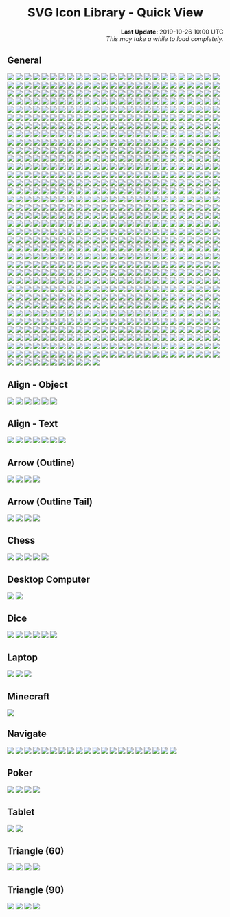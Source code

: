 # <div align="center">SVG Icon Library - Quick View</div>

<div align="right">
	<strong>Last Update: </strong>2019-10-26 10:00 UTC<br />
	<i>This may take a while to load completely.</i>
</div>

## General

<img src="../Abacus.svg" />
<img src="../Accessibility.svg" />
<img src="../Account.svg" />
<img src="../Acorn.svg" />
<img src="../Add.svg" />
<img src="../AdobeAcrobat.svg" />
<img src="../AdobeInc.svg" />
<img src="../Airbnb.svg" />
<img src="../Airplane.svg" />
<img src="../AirPlay.svg" />
<img src="../AirportShuttleBus.svg" />
<img src="../Alarm_Add.svg" />
<img src="../Alarm_Off.svg" />
<img src="../Alarm_On.svg" />
<img src="../Alarm.svg" />
<img src="../Alien.svg" />
<img src="../AlienMonster.svg" />
<img src="../Amazon.svg" />
<img src="../Ambulance.svg" />
<img src="../AMD.svg" />
<img src="../Analytics.svg" />
<img src="../Anchor.svg" />
<img src="../Anger.svg" />
<img src="../AngularJS.svg" />
<img src="../Announcement.svg" />
<img src="../Apartment.svg" />
<img src="../Apple.svg" />
<img src="../AppleInc.svg" />
<img src="../Applications.svg" />
<img src="../Archive.svg" />
<img src="../Archway.svg" />
<img src="../Arduino.svg" />
<img src="../Assignment.svg" />
<img src="../Astronaut.svg" />
<img src="../Atom.svg" />
<img src="../Award.svg" />
<img src="../Axe.svg" />
<img src="../Baby_Face.svg" />
<img src="../Baby.svg" />
<img src="../BabyCarriage.svg" />
<img src="../Backpack.svg" />
<img src="../Backspace.svg" />
<img src="../Bacon.svg" />
<img src="../Badge.svg" />
<img src="../BalanceScale.svg" />
<img src="../Ballot.svg" />
<img src="../Bandcamp.svg" />
<img src="../Bank.svg" />
<img src="../BarberPole.svg" />
<img src="../Baseball.svg" />
<img src="../Basketball.svg" />
<img src="../Bat.svg" />
<img src="../BathTub.svg" />
<img src="../BeachUmbrella.svg" />
<img src="../Bed.svg" />
<img src="../Beer.svg" />
<img src="../Bicycle.svg" />
<img src="../Bike.svg" />
<img src="../Bing.svg" />
<img src="../Binoculars.svg" />
<img src="../Biohazard.svg" />
<img src="../Bitbucket.svg" />
<img src="../Blender.svg" />
<img src="../BlenderSoftware.svg" />
<img src="../Blind.svg" />
<img src="../Block_Alt.svg" />
<img src="../Block.svg" />
<img src="../Blogger.svg" />
<img src="../Bluetooth.svg" />
<img src="../Bold.svg" />
<img src="../Bomb.svg" />
<img src="../Bone.svg" />
<img src="../Book.svg" />
<img src="../Bookmark_Outline.svg" />
<img src="../Bookmark.svg" />
<img src="../Bookmarks.svg" />
<img src="../Boot.svg" />
<img src="../Bootstrap.svg" />
<img src="../BorderColour.svg" />
<img src="../BowlingBall.svg" />
<img src="../BoxingGlove.svg" />
<img src="../Brain.svg" />
<img src="../Bread.svg" />
<img src="../BroadcastTower.svg" />
<img src="../BrokenPage.svg" />
<img src="../Broom.svg" />
<img src="../Brusher.svg" />
<img src="../Buffer.svg" />
<img src="../Bug.svg" />
<img src="../Bullhorn.svg" />
<img src="../Burrito.svg" />
<img src="../Bus_Alt.svg" />
<img src="../Bus.svg" />
<img src="../BusinessBag_Alt.svg" />
<img src="../BusinessBag_Outline.svg" />
<img src="../BusinessBag.svg" />
<img src="../BusStop.svg" />
<img src="../CableCar.svg" />
<img src="../Cache.svg" />
<img src="../Cake.svg" />
<img src="../Calculator.svg" />
<img src="../Calendar_Today.svg" />
<img src="../Calendar.svg" />
<img src="../Camera_Enhance.svg" />
<img src="../Camera.svg" />
<img src="../Campground.svg" />
<img src="../Candy.svg" />
<img src="../CandyCane.svg" />
<img src="../CandyCorn.svg" />
<img src="../Cannabis.svg" />
<img src="../Capsules.svg" />
<img src="../Car_Alt.svg" />
<img src="../Car.svg" />
<img src="../Carrot.svg" />
<img src="../CarWash.svg" />
<img src="../CashRegister.svg" />
<img src="../Cast.svg" />
<img src="../Cat.svg" />
<img src="../Category.svg" />
<img src="../Cauldron.svg" />
<img src="../CCTV.svg" />
<img src="../Chair.svg" />
<img src="../Chalkboard.svg" />
<img src="../Chart.svg" />
<img src="../Chat.svg" />
<img src="../Cheese.svg" />
<img src="../CheeseBurger.svg" />
<img src="../Chef_Hat.svg" />
<img src="../Chess.svg" />
<img src="../Child.svg" />
<img src="../ChocolateBar.svg" />
<img src="../Chopsticks.svg" />
<img src="../Church.svg" />
<img src="../City.svg" />
<img src="../Clapperboard.svg" />
<img src="../Clipboard_List.svg" />
<img src="../Clipboard_Outline.svg" />
<img src="../Clipboard.svg" />
<img src="../Clock_Night.svg" />
<img src="../Clock.svg" />
<img src="../Clothes.svg" />
<img src="../Cloud_Done.svg" />
<img src="../Cloud_Download.svg" />
<img src="../Cloud_Off.svg" />
<img src="../Cloud_Outline.svg" />
<img src="../Cloud_Upload.svg" />
<img src="../Cloud.svg" />
<img src="../Cloudflare.svg" />
<img src="../CocktailGlass.svg" />
<img src="../Code.svg" />
<img src="../CodePen.svg" />
<img src="../CoffeeScript.svg" />
<img src="../Coin.svg" />
<img src="../Comment_Add.svg" />
<img src="../Comment.svg" />
<img src="../Compare.svg" />
<img src="../Compass.svg" />
<img src="../Construction.svg" />
<img src="../Contactless.svg" />
<img src="../Contacts.svg" />
<img src="../ConvenienceStore.svg" />
<img src="../Cookie.svg" />
<img src="../Copyright.svg" />
<img src="../Corn.svg" />
<img src="../Couch.svg" />
<img src="../Cow.svg" />
<img src="../CreativeCommons.svg" />
<img src="../CreditCard.svg" />
<img src="../Cricket.svg" />
<img src="../Cross.svg" />
<img src="../Crow.svg" />
<img src="../Crown.svg" />
<img src="../CSS3.svg" />
<img src="../Cup_Hot.svg" />
<img src="../Cup.svg" />
<img src="../CurseForge.svg" />
<img src="../Cyclone.svg" />
<img src="../Dashboard.svg" />
<img src="../DassaultSystemes.svg" />
<img src="../Database.svg" />
<img src="../DataUsage.svg" />
<img src="../Deaf.svg" />
<img src="../Delete.svg" />
<img src="../DeleteAll.svg" />
<img src="../Dell.svg" />
<img src="../DepartureBoard.svg" />
<img src="../Description_File.svg" />
<img src="../Description_Short.svg" />
<img src="../Description.svg" />
<img src="../DesktopComputer.svg" />
<img src="../DeveloperBoard.svg" />
<img src="../DeviantArt.svg" />
<img src="../Devices.svg" />
<img src="../Dharmachakra.svg" />
<img src="../Dialpad.svg" />
<img src="../Dice.svg" />
<img src="../Digging.svg" />
<img src="../Directions.svg" />
<img src="../Discord_Alt.svg" />
<img src="../Discord.svg" />
<img src="../DNA.svg" />
<img src="../Docker.svg" />
<img src="../Doctor.svg" />
<img src="../Dog.svg" />
<img src="../DollarSign.svg" />
<img src="../Dolly.svg" />
<img src="../Donut.svg" />
<img src="../DonutChart_Large.svg" />
<img src="../DonutChart_Small.svg" />
<img src="../Door.svg" />
<img src="../DoubleTick.svg" />
<img src="../Doughnut.svg" />
<img src="../Dove.svg" />
<img src="../Download.svg" />
<img src="../DragIndicator.svg" />
<img src="../Dragon.svg" />
<img src="../Drink.svg" />
<img src="../Dropbox.svg" />
<img src="../Dropper.svg" />
<img src="../Drum.svg" />
<img src="../Drumstick.svg" />
<img src="../Duck.svg" />
<img src="../DuckDuckGo.svg" />
<img src="../Dumbbell.svg" />
<img src="../Dungeon.svg" />
<img src="../Ear.svg" />
<img src="../Earth_Alt.svg" />
<img src="../Earth.svg" />
<img src="../eBay.svg" />
<img src="../EclipseIDE.svg" />
<img src="../Egg.svg" />
<img src="../Eject.svg" />
<img src="../ElectricGuitar.svg" />
<img src="../ElectronJS.svg" />
<img src="../Elephant.svg" />
<img src="../Encryption_Disable.svg" />
<img src="../Encryption_Enhance.svg" />
<img src="../Encryption.svg" />
<img src="../EpicGames.svg" />
<img src="../Eraser.svg" />
<img src="../Error_Outline.svg" />
<img src="../Error.svg" />
<img src="../EVStation.svg" />
<img src="../ExclamationMark.svg" />
<img src="../Explore.svg" />
<img src="../Eye.svg" />
<img src="../Eyes.svg" />
<img src="../Face.svg" />
<img src="../Facebook_Alt.svg" />
<img src="../Facebook.svg" />
<img src="../FacebookMessenger.svg" />
<img src="../Fan.svg" />
<img src="../FastFood.svg" />
<img src="../FaxMachine.svg" />
<img src="../Feather.svg" />
<img src="../Feedback.svg" />
<img src="../Female.svg" />
<img src="../FighterJet.svg" />
<img src="../File.svg" />
<img src="../FillColour.svg" />
<img src="../Filter_Alt.svg" />
<img src="../Filter.svg" />
<img src="../FindInPage.svg" />
<img src="../Fingerprint.svg" />
<img src="../Fire.svg" />
<img src="../FireExtinguisher.svg" />
<img src="../Fireplace.svg" />
<img src="../Fireworks.svg" />
<img src="../FirstAid.svg" />
<img src="../Fish.svg" />
<img src="../Flag_Alt.svg" />
<img src="../Flag_Chequered.svg" />
<img src="../Flag_Outline.svg" />
<img src="../Flag_Pirate.svg" />
<img src="../Flag_Triangular.svg" />
<img src="../Flag.svg" />
<img src="../Flare.svg" />
<img src="../Flashlight.svg" />
<img src="../FloppyDisk.svg" />
<img src="../Flower.svg" />
<img src="../Folder_New.svg" />
<img src="../Folder_Outline.svg" />
<img src="../Folder_Share.svg" />
<img src="../Folder_Special.svg" />
<img src="../Folder.svg" />
<img src="../Font.svg" />
<img src="../FontSize.svg" />
<img src="../Football.svg" />
<img src="../Fork.svg" />
<img src="../Forklift.svg" />
<img src="../FormatClear.svg" />
<img src="../Forum.svg" />
<img src="../Forward.svg" />
<img src="../FrenchFries.svg" />
<img src="../Fridge.svg" />
<img src="../Frog.svg" />
<img src="../Function.svg" />
<img src="../GameController.svg" />
<img src="../Gamepad.svg" />
<img src="../GasStation.svg" />
<img src="../Gavel.svg" />
<img src="../Gear.svg" />
<img src="../Gem.svg" />
<img src="../Gesture.svg" />
<img src="../Ghost_Alt.svg" />
<img src="../Ghost.svg" />
<img src="../Gift.svg" />
<img src="../GiftCard.svg" />
<img src="../Gifts.svg" />
<img src="../GingerbreadMan.svg" />
<img src="../Git.svg" />
<img src="../GitHub.svg" />
<img src="../GitLab.svg" />
<img src="../GlassCup.svg" />
<img src="../Glasses.svg" />
<img src="../Goblin.svg" />
<img src="../Golf.svg" />
<img src="../GolfCourse.svg" />
<img src="../Google.svg" />
<img src="../GoogleAllo.svg" />
<img src="../GoogleAndroidRobot_Old.svg" />
<img src="../GoogleAndroidRobot.svg" />
<img src="../GoogleChrome.svg" />
<img src="../GoogleDrive.svg" />
<img src="../GoogleDuo.svg" />
<img src="../GoogleHangouts.svg" />
<img src="../GoogleKeep.svg" />
<img src="../GooglePlay.svg" />
<img src="../GoogleTranslate.svg" />
<img src="../GoPrograming.svg" />
<img src="../Gopuram.svg" />
<img src="../GraduationHat.svg" />
<img src="../Grapes.svg" />
<img src="../Gravatar.svg" />
<img src="../Group_Add.svg" />
<img src="../Group.svg" />
<img src="../Guitar.svg" />
<img src="../Hamburger.svg" />
<img src="../Hammer.svg" />
<img src="../Hand.svg" />
<img src="../Handball.svg" />
<img src="../Handshake.svg" />
<img src="../Hashtag.svg" />
<img src="../Headset_WithMic.svg" />
<img src="../Headset.svg" />
<img src="../Healing.svg" />
<img src="../Heart_Outline.svg" />
<img src="../Heart.svg" />
<img src="../Helicopter.svg" />
<img src="../Helmet.svg" />
<img src="../Help_Outline.svg" />
<img src="../Help.svg" />
<img src="../Highlighter.svg" />
<img src="../HighPriority.svg" />
<img src="../Hiking.svg" />
<img src="../Hippo.svg" />
<img src="../History.svg" />
<img src="../Hockey.svg" />
<img src="../Home.svg" />
<img src="../Horse.svg" />
<img src="../Hospital_Alt.svg" />
<img src="../Hospital.svg" />
<img src="../Hotdog.svg" />
<img src="../Hotel.svg" />
<img src="../HotTub.svg" />
<img src="../Hourglass_Outline.svg" />
<img src="../Hourglass.svg" />
<img src="../House.svg" />
<img src="../HTML5.svg" />
<img src="../HTTP.svg" />
<img src="../HTTPS.svg" />
<img src="../Icecream.svg" />
<img src="../IDBadge.svg" />
<img src="../IDCard.svg" />
<img src="../Igloo.svg" />
<img src="../Image.svg" />
<img src="../Inbox.svg" />
<img src="../Incandescent.svg" />
<img src="../Indent_Decrease.svg" />
<img src="../Indent_Increase.svg" />
<img src="../Industry.svg" />
<img src="../Information_Outline.svg" />
<img src="../Information.svg" />
<img src="../Inkscape.svg" />
<img src="../Instagram.svg" />
<img src="../Intel.svg" />
<img src="../Iridescent.svg" />
<img src="../Italic.svg" />
<img src="../JackOLantern.svg" />
<img src="../Java.svg" />
<img src="../JavaScript.svg" />
<img src="../Jekyll.svg" />
<img src="../jQuery.svg" />
<img src="../Jug.svg" />
<img src="../Key.svg" />
<img src="../Keyboard_Outline.svg" />
<img src="../Keyboard.svg" />
<img src="../KitchenKnife.svg" />
<img src="../KiwiBird.svg" />
<img src="../Label.svg" />
<img src="../LaboratoryFlask.svg" />
<img src="../Landmark.svg" />
<img src="../Language.svg" />
<img src="../Laptop.svg" />
<img src="../LargeBrusher.svg" />
<img src="../Launch.svg" />
<img src="../Leaf.svg" />
<img src="../Lemon.svg" />
<img src="../LGTM.svg" />
<img src="../Library.svg" />
<img src="../LifeRing.svg" />
<img src="../Lightbulb_Alt.svg" />
<img src="../LightBulb.svg" />
<img src="../LightningBolt.svg" />
<img src="../LINE.svg" />
<img src="../LineSpacing.svg" />
<img src="../LineStyle.svg" />
<img src="../LineWeight.svg" />
<img src="../LinkedIn.svg" />
<img src="../LinkHref.svg" />
<img src="../Linux.svg" />
<img src="../ListBullet.svg" />
<img src="../ListNumber.svg" />
<img src="../ListSheet.svg" />
<img src="../Location.svg" />
<img src="../Lock.svg" />
<img src="../Lollipop.svg" />
<img src="../LowPriority.svg" />
<img src="../Lua.svg" />
<img src="../Luggage.svg" />
<img src="../Magic.svg" />
<img src="../Magnet.svg" />
<img src="../Magnifier.svg" />
<img src="../Mail.svg" />
<img src="../Male.svg" />
<img src="../Mandolin.svg" />
<img src="../Map_Alt.svg" />
<img src="../Map.svg" />
<img src="../MapleLeaf.svg" />
<img src="../Markdown.svg" />
<img src="../MasterCard.svg" />
<img src="../Meat.svg" />
<img src="../Medal.svg" />
<img src="../MediaFire.svg" />
<img src="../Medkit.svg" />
<img src="../MEGA.svg" />
<img src="../Melon.svg" />
<img src="../MembershipCard.svg" />
<img src="../Memory.svg" />
<img src="../Menu.svg" />
<img src="../MenuBook.svg" />
<img src="../Merge.svg" />
<img src="../Meteor.svg" />
<img src="../Microchip.svg" />
<img src="../Microphone_Off.svg" />
<img src="../Microphone_Outline.svg" />
<img src="../Microphone.svg" />
<img src="../Microscope.svg" />
<img src="../Microsoft.svg" />
<img src="../MicrosoftAccess.svg" />
<img src="../MicrosoftEdge.svg" />
<img src="../MicrosoftExcel.svg" />
<img src="../MicrosoftInternetExplorer.svg" />
<img src="../MicrosoftOneDrive.svg" />
<img src="../MicrosoftOneNote.svg" />
<img src="../MicrosoftOutlook.svg" />
<img src="../MicrosoftPowerPoint.svg" />
<img src="../MicrosoftWindows.svg" />
<img src="../MicrosoftWord.svg" />
<img src="../Minus.svg" />
<img src="../Mitten.svg" />
<img src="../Mixer.svg" />
<img src="../MMS.svg" />
<img src="../Mojang.svg" />
<img src="../Money.svg" />
<img src="../MongoDB.svg" />
<img src="../Monkey.svg" />
<img src="../Monument.svg" />
<img src="../Mood_Bad.svg" />
<img src="../Mood_Best.svg" />
<img src="../Mood_Good.svg" />
<img src="../Mood_Worst.svg" />
<img src="../Moon_Alt.svg" />
<img src="../Moon_Full.svg" />
<img src="../Moon_Less.svg" />
<img src="../Moon.svg" />
<img src="../More_Horizontal.svg" />
<img src="../More_Vertical.svg" />
<img src="../Mosque.svg" />
<img src="../Motorcycle.svg" />
<img src="../MotorHelmet.svg" />
<img src="../Mountain.svg" />
<img src="../MountainBike.svg" />
<img src="../Mouse.svg" />
<img src="../Movie.svg" />
<img src="../Moyai.svg" />
<img src="../MozillaFirefox.svg" />
<img src="../Museum.svg" />
<img src="../Mushroom.svg" />
<img src="../MusicAlbum.svg" />
<img src="../MusicalNote_Alt.svg" />
<img src="../MusicalNote.svg" />
<img src="../MySQL.svg" />
<img src="../Narwhal.svg" />
<img src="../Netflix.svg" />
<img src="../NewRelease.svg" />
<img src="../Newspaper.svg" />
<img src="../NFC.svg" />
<img src="../Nintendo.svg" />
<img src="../NintendoSwitch.svg" />
<img src="../NodeJS.svg" />
<img src="../Notification_Active.svg" />
<img src="../Notification_Add.svg" />
<img src="../Notification_Off.svg" />
<img src="../Notification_Outline.svg" />
<img src="../Notification_Snooze.svg" />
<img src="../Notification.svg" />
<img src="../NPM.svg" />
<img src="../Nurse.svg" />
<img src="../Nvidia.svg" />
<img src="../Oculus.svg" />
<img src="../Office.svg" />
<img src="../OfflineBolt.svg" />
<img src="../Ogre.svg" />
<img src="../OpenVPN.svg" />
<img src="../Opera.svg" />
<img src="../OpticalDisk.svg" />
<img src="../Oracle.svg" />
<img src="../Origin.svg" />
<img src="../OutdoorGrill.svg" />
<img src="../PaintRoller.svg" />
<img src="../Palette.svg" />
<img src="../Panorama.svg" />
<img src="../Paperclip_Alt.svg" />
<img src="../Paperclip_Alt2.svg" />
<img src="../Paperclip.svg" />
<img src="../ParachuteBox.svg" />
<img src="../Paragraph.svg" />
<img src="../Parking.svg" />
<img src="../Passport.svg" />
<img src="../Patreon.svg" />
<img src="../Paw.svg" />
<img src="../PayPal.svg" />
<img src="../Pen.svg" />
<img src="../PepperHot.svg" />
<img src="../Periscope.svg" />
<img src="../Person_Add.svg" />
<img src="../Person.svg" />
<img src="../Pharmacy.svg" />
<img src="../PhoneCall_End.svg" />
<img src="../PhoneCall.svg" />
<img src="../Photo_Add.svg" />
<img src="../Photo.svg" />
<img src="../PhotoAlbum.svg" />
<img src="../PHP.svg" />
<img src="../Pickaxe.svg" />
<img src="../Pie.svg" />
<img src="../PieChart.svg" />
<img src="../Pig.svg" />
<img src="../Pinterest.svg" />
<img src="../Pizza.svg" />
<img src="../PlayStation.svg" />
<img src="../Plug.svg" />
<img src="../Plus.svg" />
<img src="../Poll.svg" />
<img src="../Polymer.svg" />
<img src="../Poo.svg" />
<img src="../Popcorn.svg" />
<img src="../PotionFlask.svg" />
<img src="../PowerOff.svg" />
<img src="../PowerOn.svg" />
<img src="../PowerShell.svg" />
<img src="../Pray.svg" />
<img src="../PregnantWoman.svg" />
<img src="../Printer_Disable.svg" />
<img src="../Printer.svg" />
<img src="../Pumpkin.svg" />
<img src="../Puzzle.svg" />
<img src="../Python.svg" />
<img src="../QuestionMark.svg" />
<img src="../Quote.svg" />
<img src="../Rabbit.svg" />
<img src="../Radiation_Alt.svg" />
<img src="../Radiation.svg" />
<img src="../Radio.svg" />
<img src="../Railway.svg" />
<img src="../RaspberryPi.svg" />
<img src="../Receipt.svg" />
<img src="../RecreationalVehicle.svg" />
<img src="../Reddit_Alt.svg" />
<img src="../Reddit.svg" />
<img src="../Redo.svg" />
<img src="../Refresh.svg" />
<img src="../Remove.svg" />
<img src="../Renew.svg" />
<img src="../Repeat.svg" />
<img src="../Replay.svg" />
<img src="../Reply.svg" />
<img src="../ReplyAll.svg" />
<img src="../Report_Off.svg" />
<img src="../Report.svg" />
<img src="../ResetColour.svg" />
<img src="../Restaurant_Alt.svg" />
<img src="../Restaurant.svg" />
<img src="../Restore.svg" />
<img src="../Ribbon.svg" />
<img src="../Road.svg" />
<img src="../Roblox.svg" />
<img src="../RobloxStudio.svg" />
<img src="../Robot_Alt.svg" />
<img src="../Robot.svg" />
<img src="../Rocket.svg" />
<img src="../Rotate-Clockwise.svg" />
<img src="../Rotate-CounterClockwise.svg" />
<img src="../Route.svg" />
<img src="../Router.svg" />
<img src="../Rowing.svg" />
<img src="../RSS.svg" />
<img src="../RubbishBin.svg" />
<img src="../RubyPrograming.svg" />
<img src="../Rugby.svg" />
<img src="../Ruler.svg" />
<img src="../Run.svg" />
<img src="../Safari.svg" />
<img src="../Salad.svg" />
<img src="../Sandwich.svg" />
<img src="../Sass.svg" />
<img src="../Satellite.svg" />
<img src="../SatelliteDish.svg" />
<img src="../Sausage.svg" />
<img src="../Scanner.svg" />
<img src="../School.svg" />
<img src="../Scissors.svg" />
<img src="../Screwdriver.svg" />
<img src="../SDCard.svg" />
<img src="../Seat.svg" />
<img src="../Security.svg" />
<img src="../Seedling.svg" />
<img src="../SelectAll.svg" />
<img src="../Send.svg" />
<img src="../Server.svg" />
<img src="../Share.svg" />
<img src="../ShavedIce.svg" />
<img src="../Shazam.svg" />
<img src="../Shears.svg" />
<img src="../Sheep.svg" />
<img src="../ShellInc.svg" />
<img src="../Shield.svg" />
<img src="../Ship.svg" />
<img src="../ShoppingBag.svg" />
<img src="../ShoppingBasket.svg" />
<img src="../ShoppingCart_Add.svg" />
<img src="../ShoppingCart_Remove.svg" />
<img src="../ShoppingCart.svg" />
<img src="../Shovel.svg" />
<img src="../Shower.svg" />
<img src="../Shredder.svg" />
<img src="../Shuffle.svg" />
<img src="../SignUp.svg" />
<img src="../SIMCard_Off.svg" />
<img src="../SIMCard.svg" />
<img src="../SinaWeibo.svg" />
<img src="../Sitemap.svg" />
<img src="../Skating.svg" />
<img src="../Skiing.svg" />
<img src="../SkiingNordic.svg" />
<img src="../Skillet.svg" />
<img src="../Skull_Alt.svg" />
<img src="../Skull.svg" />
<img src="../Skype.svg" />
<img src="../Slack.svg" />
<img src="../Sleigh.svg" />
<img src="../Smartphone.svg" />
<img src="../SMS_Fail.svg" />
<img src="../SMS.svg" />
<img src="../Snake.svg" />
<img src="../Snapchat.svg" />
<img src="../Snowboarding.svg" />
<img src="../Snowflake.svg" />
<img src="../Snowman.svg" />
<img src="../Snowplow.svg" />
<img src="../SnowyGlobe.svg" />
<img src="../Soccer.svg" />
<img src="../Socks.svg" />
<img src="../Sofa.svg" />
<img src="../SoftIcecream.svg" />
<img src="../Sort_ByAlpha.svg" />
<img src="../Sort.svg" />
<img src="../SoundCloud.svg" />
<img src="../Soup.svg" />
<img src="../Spa.svg" />
<img src="../Spacebar.svg" />
<img src="../SpaceShuttle.svg" />
<img src="../Speaker_Group.svg" />
<img src="../Speaker.svg" />
<img src="../Speedometer.svg" />
<img src="../SpellCheck.svg" />
<img src="../Spider.svg" />
<img src="../Split.svg" />
<img src="../Spoon.svg" />
<img src="../Spotify.svg" />
<img src="../SprayCan.svg" />
<img src="../SquareFoot.svg" />
<img src="../Squirrel.svg" />
<img src="../StackExchange.svg" />
<img src="../StackOverflow.svg" />
<img src="../Stamp.svg" />
<img src="../Star_Half.svg" />
<img src="../Star_Outline.svg" />
<img src="../Star.svg" />
<img src="../Status.svg" />
<img src="../Steak.svg" />
<img src="../SteamGameService_Alt.svg" />
<img src="../SteamGameService.svg" />
<img src="../SteeringWheel.svg" />
<img src="../Stethoscope.svg" />
<img src="../StickyNote.svg" />
<img src="../StopSign.svg" />
<img src="../Storage.svg" />
<img src="../Store.svg" />
<img src="../Straighten.svg" />
<img src="../Strikethrough_Alt.svg" />
<img src="../Strikethrough.svg" />
<img src="../Stroopwafel.svg" />
<img src="../Style.svg" />
<img src="../Subject.svg" />
<img src="../Subtitle.svg" />
<img src="../Subway.svg" />
<img src="../Suitcase.svg" />
<img src="../Sun_Alt.svg" />
<img src="../Sun_Half.svg" />
<img src="../Sun_Outline.svg" />
<img src="../Sun.svg" />
<img src="../Sunglasses.svg" />
<img src="../Swap_Horizontal.svg" />
<img src="../Swap_Vertical.svg" />
<img src="../Swift.svg" />
<img src="../SwimmingPool_Alt.svg" />
<img src="../SwimmingPool.svg" />
<img src="../Sword.svg" />
<img src="../Swords.svg" />
<img src="../Synagogue.svg" />
<img src="../Sync_Disable.svg" />
<img src="../Sync_Problem.svg" />
<img src="../Sync.svg" />
<img src="../Syringe.svg" />
<img src="../TableChart.svg" />
<img src="../Tablet.svg" />
<img src="../TableTennis.svg" />
<img src="../Tachometer.svg" />
<img src="../Taco.svg" />
<img src="../Tag.svg" />
<img src="../Tape.svg" />
<img src="../Target.svg" />
<img src="../Taxi.svg" />
<img src="../TeaCup.svg" />
<img src="../TeamViewer.svg" />
<img src="../TeddyBear.svg" />
<img src="../Telegram_Alt.svg" />
<img src="../Telegram.svg" />
<img src="../Television.svg" />
<img src="../TelevisionBroadcastsLimited_HongKong.svg" />
<img src="../Tennis.svg" />
<img src="../Terminal.svg" />
<img src="../Terrain.svg" />
<img src="../Tesla.svg" />
<img src="../TestTube.svg" />
<img src="../TextColour.svg" />
<img src="../TextDirection_LR.svg" />
<img src="../TextDirection_RL.svg" />
<img src="../Thermometer.svg" />
<img src="../Thumb_Down.svg" />
<img src="../Thumb_Score.svg" />
<img src="../Thumb_Up.svg" />
<img src="../Thumbtack.svg" />
<img src="../Tick.svg" />
<img src="../TikTok.svg" />
<img src="../Timelapse.svg" />
<img src="../Timeline.svg" />
<img src="../Timer_Off.svg" />
<img src="../Timer.svg" />
<img src="../Title.svg" />
<img src="../Toilet_Alt.svg" />
<img src="../Toilet.svg" />
<img src="../ToiletPaper.svg" />
<img src="../Toolbox.svg" />
<img src="../Tools.svg" />
<img src="../Tooth_Alt.svg" />
<img src="../Tooth.svg" />
<img src="../Tor.svg" />
<img src="../ToriiGate.svg" />
<img src="../Tractor.svg" />
<img src="../TrafficLight.svg" />
<img src="../Train.svg" />
<img src="../Tram.svg" />
<img src="../Transports.svg" />
<img src="../TravisCI.svg" />
<img src="../Tree.svg" />
<img src="../Trello.svg" />
<img src="../Trending_Down.svg" />
<img src="../Trending_Flat.svg" />
<img src="../Trending_Up.svg" />
<img src="../Trophy.svg" />
<img src="../Truck.svg" />
<img src="../Tshirt.svg" />
<img src="../Tumblr.svg" />
<img src="../Turkey.svg" />
<img src="../Turtle.svg" />
<img src="../Twitch.svg" />
<img src="../Twitter.svg" />
<img src="../TypeScript.svg" />
<img src="../Uber.svg" />
<img src="../Ubisoft.svg" />
<img src="../Ubuntu.svg" />
<img src="../Umbrella.svg" />
<img src="../Unarchive.svg" />
<img src="../Underline.svg" />
<img src="../Undo.svg" />
<img src="../Unity.svg" />
<img src="../University.svg" />
<img src="../Unlock.svg" />
<img src="../UnrealEngine.svg" />
<img src="../Update.svg" />
<img src="../Upload.svg" />
<img src="../USB.svg" />
<img src="../VehicleFansCommunity.svg" />
<img src="../Verified.svg" />
<img src="../Viber.svg" />
<img src="../Vibration.svg" />
<img src="../VideoCamera_Off.svg" />
<img src="../VideoCamera.svg" />
<img src="../Vignette.svg" />
<img src="../Vihara.svg" />
<img src="../Vimeo.svg" />
<img src="../Vine.svg" />
<img src="../Visa.svg" />
<img src="../Visibility_Off.svg" />
<img src="../Visibility.svg" />
<img src="../VisualStudioCode.svg" />
<img src="../VK_Alt.svg" />
<img src="../VK.svg" />
<img src="../VLCMediaPlayer.svg" />
<img src="../Voicemail.svg" />
<img src="../Volleyball.svg" />
<img src="../Volume_Maximum.svg" />
<img src="../Volume_Minimum.svg" />
<img src="../Volume_Mute.svg" />
<img src="../Volume_Off.svg" />
<img src="../Vote.svg" />
<img src="../VRCardboard.svg" />
<img src="../VueJS.svg" />
<img src="../Walk.svg" />
<img src="../Wallet.svg" />
<img src="../Warehouse.svg" />
<img src="../Warning.svg" />
<img src="../WashingMachine.svg" />
<img src="../Watch.svg" />
<img src="../Webpack.svg" />
<img src="../Whale.svg" />
<img src="../WhatsApp.svg" />
<img src="../WhatsHot.svg" />
<img src="../Wheat.svg" />
<img src="../Wheel.svg" />
<img src="../Wheelchair.svg" />
<img src="../Whistle.svg" />
<img src="../Widget.svg" />
<img src="../WiFi_Off.svg" />
<img src="../WiFi.svg" />
<img src="../Wii.svg" />
<img src="../Wikipedia.svg" />
<img src="../Wind.svg" />
<img src="../WineBottle.svg" />
<img src="../WineGlass.svg" />
<img src="../WizardHat.svg" />
<img src="../WordPress.svg" />
<img src="../WrapText.svg" />
<img src="../Wrench.svg" />
<img src="../Xbox.svg" />
<img src="../Yarn.svg" />
<img src="../Yelp.svg" />
<img src="../YinYang.svg" />
<img src="../YouTube.svg" />
<img src="../YouTubeGaming.svg" />
<img src="../ZoomIn.svg" />
<img src="../ZoomOut.svg" />
<img src="../Zzz.svg" />

## Align - Object

<img src="../Align_Object/Bottom.svg" />
<img src="../Align_Object/Center.svg" />
<img src="../Align_Object/Left.svg" />
<img src="../Align_Object/Middle.svg" />
<img src="../Align_Object/Right.svg" />
<img src="../Align_Object/Top.svg" />

## Align - Text

<img src="../Align_Text/Bottom.svg" />
<img src="../Align_Text/Center.svg" />
<img src="../Align_Text/Justify.svg" />
<img src="../Align_Text/Left.svg" />
<img src="../Align_Text/Middle.svg" />
<img src="../Align_Text/Right.svg" />
<img src="../Align_Text/Top.svg" />

## Arrow (Outline)

<img src="../Arrow_Outline/Down.svg" />
<img src="../Arrow_Outline/Left.svg" />
<img src="../Arrow_Outline/Right.svg" />
<img src="../Arrow_Outline/Up.svg" />

## Arrow (Outline Tail)

<img src="../Arrow_OutlineTail/Down.svg" />
<img src="../Arrow_OutlineTail/Left.svg" />
<img src="../Arrow_OutlineTail/Right.svg" />
<img src="../Arrow_OutlineTail/Up.svg" />

## Chess

<img src="../Chess/Bishop.svg" />
<img src="../Chess/Knight.svg" />
<img src="../Chess/Pawn.svg" />
<img src="../Chess/Queen.svg" />
<img src="../Chess/Rook.svg" />

## Desktop Computer

<img src="../DesktopComputer/Mac.svg"/>
<img src="../DesktopComputer/Windows.svg"/>

## Dice

<img src="../Dice/Five.svg"/>
<img src="../Dice/Four.svg"/>
<img src="../Dice/One.svg"/>
<img src="../Dice/Six.svg"/>
<img src="../Dice/Three.svg"/>
<img src="../Dice/Two.svg"/>

## Laptop

<img src="../Laptop/Chromebook.svg"/>
<img src="../Laptop/Mac.svg"/>
<img src="../Laptop/Windows.svg"/>

## Minecraft

<img src="../Minecraft/Creeper_Face.svg"/>

## Navigate

<img src="../Navigate/Page/First.svg"/>
<img src="../Navigate/Page/Last.svg"/>
<img src="../Navigate/Page/Next.svg"/>
<img src="../Navigate/Page/Previous.svg"/>
<img src="../Navigate/Close.svg"/>
<img src="../Navigate/FastForward.svg"/>
<img src="../Navigate/FastRewind.svg"/>
<img src="../Navigate/First.svg"/>
<img src="../Navigate/Fullscreen.svg"/>
<img src="../Navigate/FullscreenExit.svg"/>
<img src="../Navigate/Last.svg"/>
<img src="../Navigate/Maximize.svg"/>
<img src="../Navigate/Minimize.svg"/>
<img src="../Navigate/Next.svg"/>
<img src="../Navigate/Normalize.svg"/>
<img src="../Navigate/Pause.svg"/>
<img src="../Navigate/Play.svg"/>
<img src="../Navigate/Previous.svg"/>
<img src="../Navigate/Record.svg"/>
<img src="../Navigate/Stop.svg"/>

## Poker

<img src="../Poker/Club.svg" />
<img src="../Poker/Diamond.svg" />
<img src="../Poker/Heart.svg" />
<img src="../Poker/Spade.svg" />

## Tablet

<img src="../Tablet/Android.svg" />
<img src="../Tablet/Mac.svg" />

## Triangle (60)

<img src="../Triangle_60/Down.svg" />
<img src="../Triangle_60/Left.svg" />
<img src="../Triangle_60/Right.svg" />
<img src="../Triangle_60/Up.svg" />

## Triangle (90)

<img src="../Triangle_90/Down.svg" />
<img src="../Triangle_90/Left.svg" />
<img src="../Triangle_90/Right.svg" />
<img src="../Triangle_90/Up.svg" />
